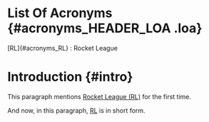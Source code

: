 # List Of Acronyms {#acronyms_HEADER_LOA .loa}

[RL]{#acronyms_RL}
:   Rocket League

# Introduction {#intro}

This paragraph mentions [Rocket League (RL)](#acronyms_RL) for the first
time.

And now, in this paragraph, [RL](#acronyms_RL) is in short form.
